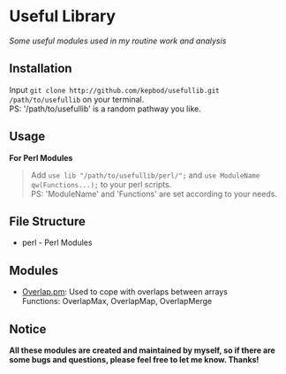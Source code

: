 # Useful Library

*Some useful modules used in my routine work and analysis*

## Installation

Input `git clone http://github.com/kepbod/usefullib.git /path/to/usefullib` on your terminal.  
PS: '/path/to/usefullib' is a random pathway you like.

## Usage

**For Perl Modules**

> Add `use lib "/path/to/usefullib/perl/";` and `use ModuleName qw(Functions...);`
> to your perl scripts.  
> PS: 'ModuleName' and 'Functions' are set according to your needs.

## File Structure

* perl - Perl Modules

## Modules

* [Overlap.pm](https://github.com/kepbod/usefullib/blob/master/perl/Overlap.pm): Used to cope with overlaps between arrays  
    Functions: OverlapMax, OverlapMap, OverlapMerge

## Notice

**All these modules are created and maintained by myself, so if there are some bugs and questions, please feel free to let me know. Thanks!**
